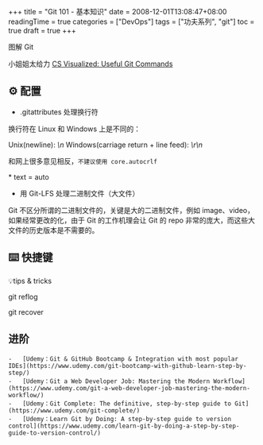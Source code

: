 +++
title = "Git 101 - 基本知识"
date = 2008-12-01T13:08:47+08:00
readingTime = true
categories = ["DevOps"]
tags = ["功夫系列", "git"]
toc = true
draft = true
+++

图解 Git

<!--more-->

小姐姐太给力
[CS Visualized: Useful Git Commands](https://dev.to/lydiahallie/cs-visualized-useful-git-commands-37p1)

## ⚙️ 配置

-   .gitattributes 处理换行符

换行符在 Linux 和 Windows 上是不同的：

Unix(newline): _\n_
Windows(carriage return + line feed): _\r\n_

和网上很多意见相反，`不建议使用 core.autocrlf`

\* text = auto

-   用 Git-LFS 处理二进制文件（大文件）

Git 不区分所谓的二进制文件的，关键是大的二进制文件，例如 image、video，如果经常更改的化，由于 Git 的工作机理会让 Git 的 repo 非常的庞大，而这些大文件的历史版本是不需要的。

## ⌨️ 快捷键

💡tips & tricks

git reflog

git recover

## 进阶

    -   [Udemy：Git & GitHub Bootcamp & Integration with most popular IDEs](https://www.udemy.com/git-bootcamp-with-github-learn-step-by-step/)
    -   [‍Udemy：Git a Web Developer Job: Mastering the Modern Workflow](https://www.udemy.com/git-a-web-developer-job-mastering-the-modern-workflow/)
    -   [‍Udemy：Git Complete: The definitive, step-by-step guide to Git](https://www.udemy.com/git-complete/)
    -   [‍Udemy：Learn Git by Doing: A step-by-step guide to version control](https://www.udemy.com/learn-git-by-doing-a-step-by-step-guide-to-version-control/)
